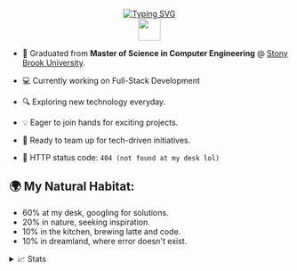 <p align="center">
<a href="https://github.com/elwin212">
    <img src="https://readme-typing-svg.demolab.com?font=Fira+Code&size=18&duration=2000&pause=1000&multiline=true&width=500&height=80&lines=Yi-Hsuan+Wang;MSCE;Full-Stack+Developer+%7C+Software+Engineer" alt="Typing SVG" />
</a>
<br/>

<a href="https://my-portfolio-elwin.vercel.app/">
    <img width="40" height="40" src="https://res.cloudinary.com/dnzlgjuq1/image/upload/w_1000,c_fill,ar_1:1,g_auto,r_max,bo_5px_solid_red,b_rgb:262c35/v1693516489/o5up3zunbliv0tdqezpu.jpg">
</a>  

</p>

* 📖 Graduated from **Master of Science in Computer Engineering** @ [Stony Brook University](https://www.stonybrook.edu/undergraduate-admissions/programs/ece.php). 

* 💻 Currently working on Full-Stack Development

* 🔍 Exploring new technology everyday.

* 💡 Eager to join hands for exciting projects.

* 🤝 Ready to team up for tech-driven initiatives. 

* 🤖 HTTP status code: `404 (not found at my desk lol)`

## 🌍 My Natural Habitat:
- 60% at my desk, googling for solutions.
- 20% in nature, seeking inspiration.
- 10% in the kitchen, brewing latte and code.
- 10% in dreamland, where error doesn't exist.

<details>
<summary>📈 Stats</summary>
<br>
My Github Stats

![](http://github-profile-summary-cards.vercel.app/api/cards/profile-details?username=elwin212&theme=dracula) 

![](http://github-profile-summary-cards.vercel.app/api/cards/repos-per-language?username=elwin212&theme=dracula) 
![](http://github-profile-summary-cards.vercel.app/api/cards/most-commit-language?username=elwin212&theme=dracula)

</details>
